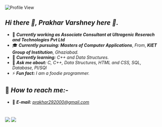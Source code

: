 ![Profile View](https://gpvc.arturio.dev/prakhar-varshney) 


## *Hi there 👋, Prakhar Varshney here :boy:.*
- 💼 ***Currently working as Associate Consultant at Ultragenic Reserach and Technologies Pvt Ltd***
- :mortar_board: ***Currently pursuing: Masters of Computer Applications***, *From*, ***KIET Group of Institution***, *Ghaziabad.*
- 🌱 ***Currently learning:*** *C++ and Data Structures.*
- 💬 ***Ask me about:*** *C, C++, Data Structures, HTML and CSS, SQL, Database, Pl/SQl*
- ⚡ ***Fun fact:*** *I am a foodie programmer.* 


## :satellite: *How to reach me:-*
- :e-mail: ***E-mail:*** *prakhar292000@gmail.com*

#


<img align ="center" src ="https://github-readme-stats.vercel.app/api?username=prakhar290&theme=blue-green&show_icons=true" />


<img align ="center" src="https://github-readme-streak-stats.herokuapp.com/?user=prakhar290" />

#



